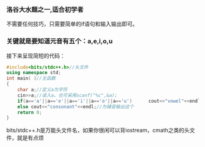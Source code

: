 ### **洛谷大水题之一,适合初学者**

不需要任何技巧，只需要简单的if语句和输入输出即可。
### 关键就是要知道元音有五个：a,e,i,o,u
接下来呈现简短的代码：
```cpp
#include<bits/stdc++.h>//头文件
using namespace std;
int main( )//主函数
{
	char a;//定义a为字符
	cin>>a;//读入a，也可采用scanf("%c",&a);
	if(a=='a'||a=='e'||a=='i'||a=='o'||a=='u') 		cout<<"vowel"<<endl;//判断为元音后输出
	else cout<<"consonant"<<endl;//为辅音输出这个
	return 0; 
} 
```
bits/stdc++.h是万能头文件名，如果你很闲可以背iostream，cmath之类的头文件，就是有点烦